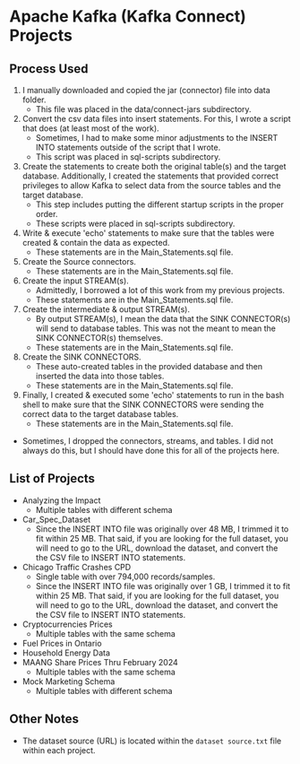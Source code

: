 # Apache Kafka (Kafka Connect) Projects

## Process Used
1. I manually downloaded and copied the jar (connector) file into data folder.
    + This file was placed in the data/connect-jars subdirectory.
2. Convert the csv data files into insert statements. For this, I wrote a script that does (at least most of the work). 
    + Sometimes, I had to make some minor adjustments to the INSERT INTO statements outside of the script that I wrote.
    + This script was placed in sql-scripts subdirectory.
3. Create the statements to create both the original table(s) and the target database. Additionally, I created the statements that provided correct privileges to allow Kafka to select data from the source tables and the target database.
    + This step includes putting the different startup scripts in the proper order.
    + These scripts were placed in sql-scripts subdirectory.
4. Write & execute 'echo' statements to make sure that the tables were created & contain the data as expected.
    + These statements are in the Main_Statements.sql file.
5. Create the Source connectors.
    + These statements are in the Main_Statements.sql file.
6. Create the input STREAM(s).
    + Admittedly, I borrowed a lot of this work from my previous projects. 
    + These statements are in the Main_Statements.sql file.
7. Create the intermediate & output STREAM(s).
    + By output STREAM(s), I mean the data that the SINK CONNECTOR(s) will send to database tables. This was not the meant to mean the SINK CONNECTOR(s) themselves.
    + These statements are in the Main_Statements.sql file.
8. Create the SINK CONNECTORS.
    + These auto-created tables in the provided database and then inserted the data into those tables.
    + These statements are in the Main_Statements.sql file.
9. Finally, I created & executed some 'echo' statements to run in the bash shell to make sure that the SINK CONNECTORS were sending the correct data to the target database tables.
    + These statements are in the Main_Statements.sql file.

* Sometimes, I dropped the connectors, streams, and tables. I did not always do this, but I should have done this for all of the projects here.

## List of Projects

<!---
| Project Name | Source Connector | Sink Connector | Notes |
| --- | --- | --- | --- |
| Analyzing the Impact | Postgres | Postgres | - Multiple tables with different schema |
| Car_Spec_Dataset | Postgres | Postgres | + Since the INSERT INTO file was originally over 48 MB, I trimmed it to fit within 25 MB. That said, if you are looking for the full dataset, you will need to go to the URL, download the dataset, and convert the the CSV file to INSERT INTO statements. |
| Chicago Traffic Crashes CPD | Postgres | Postgres | 1.) Single table with over 794,000 records/samples. 2.) Since the INSERT INTO file was originally over 1 GB, I trimmed it to fit within 25 MB. That said, if you are looking for the full dataset, you will need to go to the URL, download the dataset, and convert the the CSV file to INSERT INTO statements |
| Cryptocurrencies Prices | Postgres | Postgres | + Multiple tables with the same schema |
| Fuel Prices in Ontario | Postgres | Postgres |  |
| Household Energy Data | Postgres | Postgres |  |
| MAANG Share Prices Thru February 2024 | Postgres | Postgres | + Multiple tables with the same schema |
| Mock Marketing Schema | Postgres | Postgres | - Multiple tables with different schema |
|  |  |  |  |
|  |  |  |  |
|  |  |  |  |

--->

+ Analyzing the Impact
    + Multiple tables with different schema
+ Car_Spec_Dataset
    + Since the INSERT INTO file was originally over 48 MB, I trimmed it to fit within 25 MB. That said, if you are looking for the full dataset, you will need to go to the URL, download the dataset, and convert the the CSV file to INSERT INTO statements.
+ Chicago Traffic Crashes CPD
    + Single table with over 794,000 records/samples.
    + Since the INSERT INTO file was originally over 1 GB, I trimmed it to fit within 25 MB. That said, if you are looking for the full dataset, you will need to go to the URL, download the dataset, and convert the the CSV file to INSERT INTO statements.
+ Cryptocurrencies Prices
    + Multiple tables with the same schema
+ Fuel Prices in Ontario
+ Household Energy Data
+ MAANG Share Prices Thru February 2024
    + Multiple tables with the same schema
+ Mock Marketing Schema
    + Multiple tables with different schema

## Other Notes

+ The dataset source (URL) is located within the `dataset source.txt` file within each project.
